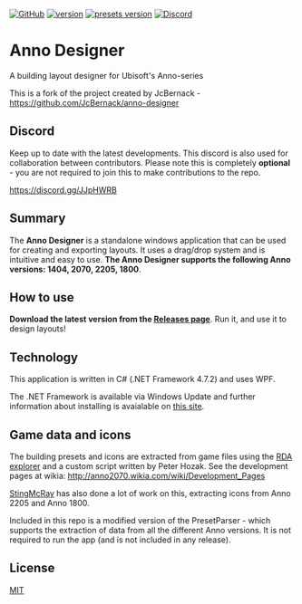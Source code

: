 [![GitHub](https://img.shields.io/github/license/AgmasGold/anno-designer)](https://github.com/AgmasGold/anno-designer/blob/master/LICENSE) [![version](https://img.shields.io/badge/latest--version-8.4-blue)](https://github.com/AgmasGold/anno-designer/releases/tag/AnnoDesignerv8.4) [![presets version](https://img.shields.io/badge/presets--version-3.2.8-blue)](https://github.com/AgmasGold/anno-designer/releases/tag/Presetsv3.2.8) [![Discord](https://img.shields.io/discord/571011757317947406?label=help%2Fdiscord)](https://discord.gg/JJpHWRB)

# Anno Designer
A building layout designer for Ubisoft's Anno-series

This is a fork of the project created by JcBernack - https://github.com/JcBernack/anno-designer

## Discord
Keep up to date with the latest developments. This discord is also used for collaboration between contributors. Please note this is  completely **optional** - you are not required to join this to make contributions to the repo.

https://discord.gg/JJpHWRB


## Summary

The **Anno Designer** is a standalone windows application that can be used for creating and exporting layouts. It uses a drag/drop system and is intuitive and easy to use. **The Anno Designer supports the following Anno versions: 1404, 2070, 2205, 1800**.

## How to use

**Download the latest version from the [Releases page](https://github.com/AgmasGold/anno-designer/releases)**. Run it, and use it to design layouts!

## Technology

This application is written in C# (.NET Framework 4.7.2) and uses WPF.

The .NET Framework is available via Windows Update and further information about installing is avaialable on [this site](https://docs.microsoft.com/en-us/dotnet/framework/install/).

## Game data and icons

The building presets and icons are extracted from game files using the [RDA explorer](https://github.com/lysannschlegel/RDAExplorer)  and a custom script written by Peter Hozak. See the development pages at wikia: http://anno2070.wikia.com/wiki/Development_Pages

[StingMcRay](https://github.com/StingMcRay) has also done a lot of work on this, extracting icons from Anno 2205 and Anno 1800.

Included in this repo is a modified version of the PresetParser - which supports the extraction of data from all the different Anno versions. It is not required to run the app (and is not included in any release).

## License
[MIT](https://github.com/AgmasGold/anno-designer/blob/master/LICENSE)
